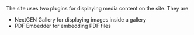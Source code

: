 [//]: # (Think about someone &#40;perhaps the client&#41; who already knows WordPress taking over the)

[//]: # (running of the site itself: how do they add new content – as a page or a post? In what category? You may have used a plugin for a calendar of events or something, which needs to be described. Do not recreate WordPress documentation, but clearly explain to the client’s site maintainer how this)

[//]: # (particular site is organised and can be updated.)

The site uses two plugins for displaying media content on the site. They are

* NextGEN Gallery for displaying images inside a gallery
* PDF Embedder for embedding PDF files
